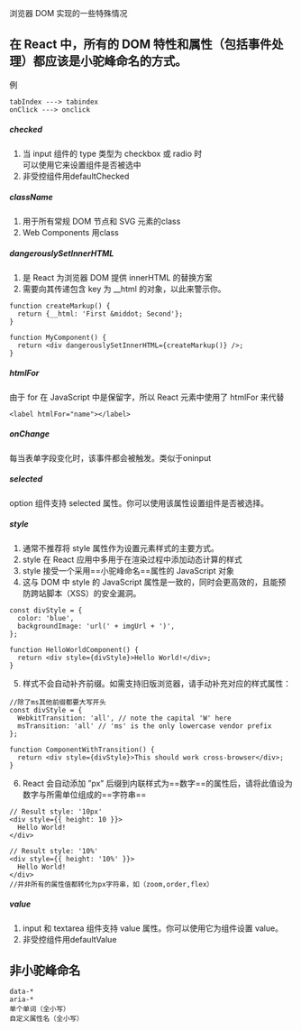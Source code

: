 浏览器 DOM 实现的一些特殊情况
## 在 React 中，所有的 DOM 特性和属性（包括事件处理）都应该是小驼峰命名的方式。
例
```
tabIndex ---> tabindex
onClick ---> onclick
```
##### checked
1. 当 input 组件的 type 类型为 checkbox 或 radio 时  
可以使用它来设置组件是否被选中
2. 非受控组件用defaultChecked
##### className
1. 用于所有常规 DOM 节点和 SVG 元素的class
2. Web Components 用class
##### dangerouslySetInnerHTML
1. 是 React 为浏览器 DOM 提供 innerHTML 的替换方案
2. 需要向其传递包含 key 为 __html 的对象，以此来警示你。
```
function createMarkup() {
  return {__html: 'First &middot; Second'};
}

function MyComponent() {
  return <div dangerouslySetInnerHTML={createMarkup()} />;
}
```
##### htmlFor
由于 for 在 JavaScript 中是保留字，所以 React 元素中使用了 htmlFor 来代替
```
<label htmlFor="name"></label>
```
##### onChange
每当表单字段变化时，该事件都会被触发。类似于oninput
##### selected
option 组件支持 selected 属性。你可以使用该属性设置组件是否被选择。
##### style
1. 通常不推荐将 style 属性作为设置元素样式的主要方式。
2. style 在 React 应用中多用于在渲染过程中添加动态计算的样式
3. style 接受一个采用==小驼峰命名==属性的 JavaScript 对象
4. 这与 DOM 中 style 的 JavaScript 属性是一致的，同时会更高效的，且能预防跨站脚本（XSS）的安全漏洞。
```
const divStyle = {
  color: 'blue',
  backgroundImage: 'url(' + imgUrl + ')',
};

function HelloWorldComponent() {
  return <div style={divStyle}>Hello World!</div>;
}
```
5. 样式不会自动补齐前缀。如需支持旧版浏览器，请手动补充对应的样式属性：
```
//除了ms其他前缀都要大写开头
const divStyle = {
  WebkitTransition: 'all', // note the capital 'W' here
  msTransition: 'all' // 'ms' is the only lowercase vendor prefix
};

function ComponentWithTransition() {
  return <div style={divStyle}>This should work cross-browser</div>;
}
```
6. React 会自动添加 ”px” 后缀到内联样式为==数字==的属性后，请将此值设为数字与所需单位组成的==字符串==
```
// Result style: '10px'
<div style={{ height: 10 }}>
  Hello World!
</div>

// Result style: '10%'
<div style={{ height: '10%' }}>
  Hello World!
</div>
//并非所有的属性值都转化为px字符串，如（zoom,order,flex）
```
##### value
1. input 和 textarea 组件支持 value 属性。你可以使用它为组件设置 value。
2. 非受控组件用defaultValue
## 非小驼峰命名
```
data-*
aria-*
单个单词（全小写）
自定义属性名（全小写）
```

